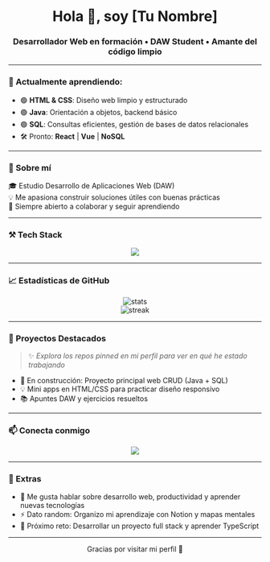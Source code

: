 <h1 align="center">Hola 👋, soy [Tu Nombre]</h1>
<h3 align="center">Desarrollador Web en formación • DAW Student • Amante del código limpio</h3>

---

### 🧠 Actualmente aprendiendo:

- 🟢 **HTML & CSS**: Diseño web limpio y estructurado  
- 🟢 **Java**: Orientación a objetos, backend básico  
- 🟢 **SQL**: Consultas eficientes, gestión de bases de datos relacionales  
- 🛠️ Pronto: **React** | **Vue** | **NoSQL**

---

### 🚀 Sobre mí

🎓 Estudio Desarrollo de Aplicaciones Web (DAW)  
💡 Me apasiona construir soluciones útiles con buenas prácticas  
🤝 Siempre abierto a colaborar y seguir aprendiendo

---

### ⚒️ Tech Stack

<p align="center">
  <img src="https://skillicons.dev/icons?i=html,css,java,mysql,git" />
</p>

---

### 📈 Estadísticas de GitHub

<p align="center">
  <img src="https://github-readme-stats.vercel.app/api?username=TU_USUARIO&show_icons=true&theme=tokyonight&hide_border=true" alt="stats" />
  <br/>
  <img src="https://github-readme-streak-stats.herokuapp.com/?user=TU_USUARIO&theme=tokyonight&hide_border=true" alt="streak"/>
</p>

---

### 📌 Proyectos Destacados

> ✨ *Explora los repos pinned en mi perfil para ver en qué he estado trabajando*

- 🚧 En construcción: Proyecto principal web CRUD (Java + SQL)
- 💡 Mini apps en HTML/CSS para practicar diseño responsivo
- 📚 Apuntes DAW y ejercicios resueltos

---

### 📫 Conecta conmigo

<p align="center">
  <a href="https://www.linkedin.com/in/TU-LINKEDIN" target="_blank">
    <img src="https://img.shields.io/badge/LinkedIn-0077B5?style=flat&logo=linkedin&logoColor=white"/>
  </a>
</p>

---

### 🧩 Extras

- 💬 Me gusta hablar sobre desarrollo web, productividad y aprender nuevas tecnologías
- ⚡ Dato random: Organizo mi aprendizaje con Notion y mapas mentales
- 🌱 Próximo reto: Desarrollar un proyecto full stack y aprender TypeScript

---

<p align="center">
  Gracias por visitar mi perfil 🙌  
</p>
